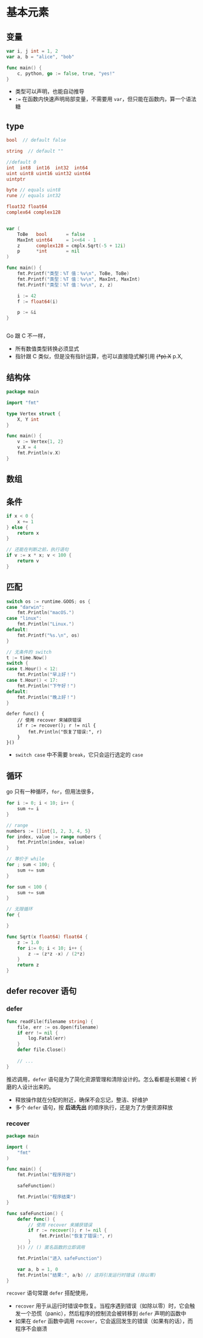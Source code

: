 # 基本元素


## 变量

```go
var i, j int = 1, 2
var a, b = "alice", "bob" 

func main() {
    c, python, go := false, true, "yes!"
}
```

- 类型可以声明，也能自动推导
- `:=` 在函数内快速声明局部变量，不需要用 `var`，但只能在函数内，算一个语法糖


## type

```go
bool  // default false

string  // default ""

//default 0
int  int8  int16  int32  int64
uint uint8 uint16 uint32 uint64
uintptr

byte // equals uint8
rune // equals int32

float32 float64
complex64 complex128
```

```go

var (
	ToBe   bool       = false
	MaxInt uint64     = 1<<64 - 1
	z      complex128 = cmplx.Sqrt(-5 + 12i)
    p      *int       = nil 
)

func main() {
	fmt.Printf("类型：%T 值：%v\n", ToBe, ToBe)
	fmt.Printf("类型：%T 值：%v\n", MaxInt, MaxInt)
	fmt.Printf("类型：%T 值：%v\n", z, z)

    i := 42
    f := float64(i)

    p := &i
}



```

Go 跟 C 不一样，

- 所有数值类型转换必须显式
- 指针跟 C 类似，但是没有指针运算，也可以直接隐式解引用 ~~(*p).X~~ p.X,

## 结构体

```go
package main

import "fmt"

type Vertex struct {
	X, Y int
}

func main() {
    v := Vertex{1, 2}
    v.X = 4
	fmt.Println(v.X)
}
```

## 数组



## 条件

```go
if x < 0 {
    x += 1
} else {
    return x
}

// 还能在判断之前，执行语句
if v := x * x; v < 100 {
    return v
}
```


## 匹配

```go
switch os := runtime.GOOS; os {
case "darwin":
    fmt.Println("macOS.")
case "linux":
    fmt.Println("Linux.")
default:
    fmt.Printf("%s.\n", os)
}

// 无条件的 switch
t := time.Now()
switch {
case t.Hour() < 12:
    fmt.Println("早上好！")
case t.Hour() < 17:
    fmt.Println("下午好！")
default:
    fmt.Println("晚上好！")
}
```
    defer func() {
        // 使用 recover 来捕获错误
        if r := recover(); r != nil {
            fmt.Println("恢复了错误:", r)
        }
    }()
- `switch case` 中不需要 `break`，它只会运行选定的 `case`


## 循环

go 只有一种循环，`for`，但用法很多，

```go
for i := 0; i < 10; i++ {
    sum += i
}

// range
numbers := []int{1, 2, 3, 4, 5}
for index, value := range numbers {
    fmt.Println(index, value)
}

// 等价于 while
for ; sum < 100; {
    sum += sum
}

for sum < 100 {
    sum += sum
}

// 无限循环
for {

}

```

```go
func Sqrt(x float64) float64 {
	z := 1.0
	for i:= 0; i < 10; i++ {
		z -= (z*z -x) / (2*z)
	}
	return z
}
```

## defer recover 语句

### defer

```go
func readFile(filename string) {
    file, err := os.Open(filename)
    if err != nil {
        log.Fatal(err)
    }
    defer file.Close()
    
    // ...
}
```

推迟调用，`defer` 语句是为了简化资源管理和清除设计的。怎么看都是长期被 `C` 折磨的人设计出来的。

- 释放操作就在分配的附近，确保不会忘记，整洁、好维护
- 多个 `defer` 语句，按 **后进先出** 的顺序执行，还是为了方便资源释放

### recover

```go
package main

import (
    "fmt"
)

func main() {
    fmt.Println("程序开始")

    safeFunction()

    fmt.Println("程序结束")
}

func safeFunction() {
    defer func() {
        // 使用 recover 来捕获错误
        if r := recover(); r != nil {
            fmt.Println("恢复了错误:", r)
        }
    }() // () 匿名函数的立即调用

    fmt.Println("进入 safeFunction")

    var a, b = 1, 0
    fmt.Println("结果:", a/b) // 这将引发运行时错误 (除以零)
}
```

`recover` 语句常跟 `defer` 搭配使用，

- `recover` 用于从运行时错误中恢复。当程序遇到错误（如除以零）时，它会触发一个恐慌（panic），然后程序的控制流会被转移到 `defer` 声明的函数中
- 如果在 `defer` 函数中调用 `recover`，它会返回发生的错误（如果有的话），而程序不会崩溃